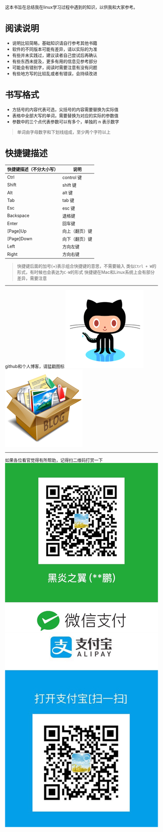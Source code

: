 这本书旨在总结我在linux学习过程中遇到的知识，以供我和大家参考。

# 阅读说明
* 说明比较简略，基础知识请自行参考其他书籍
* 软件的不同版本可能有差异，请以实际的为准
* 有些并未实践过，建议读者自己尝试后再确认
* 有些东西未提及，更多有用的信息见参考部分
* 可能会有错别字，阅读时需要注意有没有问题
* 有些地方写的比较乱或者有错误，会持续改进


# 书写格式
* 方括号的内容代表可选，尖括号的内容需要替换为实际值
* 表格中全部大写的单词，需要替换为对应的实际的参数值
* 参数中的三个点代表参数可以有多个，单独的 n 表示数字

> 单词由字母数字和下划线组成，至少两个字符以上


# 快捷键描述
|快捷键描述（不分大小写） | 说明 |
|--- |--- |
|Ctrl | control 键 |
|Shift | shift 键|
|Alt | alt 键 |
|Tab | tab 键 |
|Esc | esc 键 |
|Backspace | 退格键 |
|Enter | 回车键 |
|[Page]Up | 向上（翻页）键 |
|[Page]Down | 向下（翻页）键 |
|Left | 方向左键 |
|Right | 方向右键 |
> 快捷键后面的加号(+)表示组合快捷键的意思，不需要输入
> 类似`Ctrl + W`的形式，有时候也会表达为`C-W`的形式
> 快捷键在Mac和Linux系统上会有部分差异，需要注意

---
github和个人博客，请猛戳图标
[![](/images/github图标.png)][1]
[![](/images/blog图标.png)][2]

---
如果各位看官觉得有所帮助，记得扫二维码打赏一下
![微信支付](/images/微信收款.jpeg)
![支付宝支付](/images/支付宝收款.jpeg)


[1]: https://github.com/jipengzhu
[2]: https://jipengzhu.github.io/

